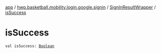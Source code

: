 [app](../../index.md) / [hwp.basketball.mobility.login.google.signin](../index.md) / [SignInResultWrapper](index.md) / [isSuccess](.)

# isSuccess

`val isSuccess: `[`Boolean`](https://kotlinlang.org/api/latest/jvm/stdlib/kotlin/-boolean/index.html)